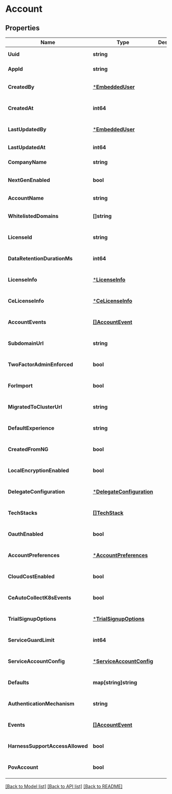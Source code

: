 # Account

## Properties
Name | Type | Description | Notes
------------ | ------------- | ------------- | -------------
**Uuid** | **string** |  | [default to null]
**AppId** | **string** |  | [default to null]
**CreatedBy** | [***EmbeddedUser**](EmbeddedUser.md) |  | [optional] [default to null]
**CreatedAt** | **int64** |  | [optional] [default to null]
**LastUpdatedBy** | [***EmbeddedUser**](EmbeddedUser.md) |  | [optional] [default to null]
**LastUpdatedAt** | **int64** |  | [default to null]
**CompanyName** | **string** |  | [default to null]
**NextGenEnabled** | **bool** |  | [optional] [default to null]
**AccountName** | **string** |  | [default to null]
**WhitelistedDomains** | **[]string** |  | [optional] [default to null]
**LicenseId** | **string** |  | [optional] [default to null]
**DataRetentionDurationMs** | **int64** |  | [optional] [default to null]
**LicenseInfo** | [***LicenseInfo**](LicenseInfo.md) |  | [optional] [default to null]
**CeLicenseInfo** | [***CeLicenseInfo**](CeLicenseInfo.md) |  | [optional] [default to null]
**AccountEvents** | [**[]AccountEvent**](AccountEvent.md) |  | [optional] [default to null]
**SubdomainUrl** | **string** |  | [optional] [default to null]
**TwoFactorAdminEnforced** | **bool** |  | [optional] [default to null]
**ForImport** | **bool** |  | [optional] [default to null]
**MigratedToClusterUrl** | **string** |  | [optional] [default to null]
**DefaultExperience** | **string** |  | [optional] [default to null]
**CreatedFromNG** | **bool** |  | [optional] [default to null]
**LocalEncryptionEnabled** | **bool** |  | [optional] [default to null]
**DelegateConfiguration** | [***DelegateConfiguration**](DelegateConfiguration.md) |  | [optional] [default to null]
**TechStacks** | [**[]TechStack**](TechStack.md) |  | [optional] [default to null]
**OauthEnabled** | **bool** |  | [optional] [default to null]
**AccountPreferences** | [***AccountPreferences**](AccountPreferences.md) |  | [optional] [default to null]
**CloudCostEnabled** | **bool** |  | [optional] [default to null]
**CeAutoCollectK8sEvents** | **bool** |  | [optional] [default to null]
**TrialSignupOptions** | [***TrialSignupOptions**](TrialSignupOptions.md) |  | [optional] [default to null]
**ServiceGuardLimit** | **int64** |  | [optional] [default to null]
**ServiceAccountConfig** | [***ServiceAccountConfig**](ServiceAccountConfig.md) |  | [optional] [default to null]
**Defaults** | **map[string]string** |  | [optional] [default to null]
**AuthenticationMechanism** | **string** |  | [optional] [default to null]
**Events** | [**[]AccountEvent**](AccountEvent.md) |  | [optional] [default to null]
**HarnessSupportAccessAllowed** | **bool** |  | [optional] [default to null]
**PovAccount** | **bool** |  | [optional] [default to null]

[[Back to Model list]](../README.md#documentation-for-models) [[Back to API list]](../README.md#documentation-for-api-endpoints) [[Back to README]](../README.md)

